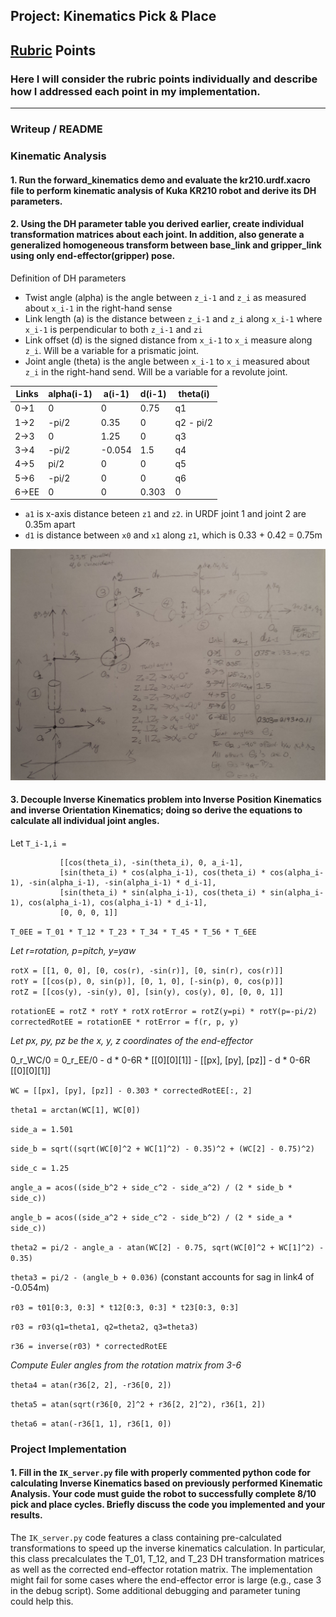 ## Project: Kinematics Pick & Place

[//]: # (Image References)

[image1]: ./misc_images/dh_diagram.jpg
[image2]: ./misc_images/misc3.png
[image3]: ./misc_images/misc2.png

## [Rubric](https://review.udacity.com/#!/rubrics/972/view) Points
### Here I will consider the rubric points individually and describe how I addressed each point in my implementation.  

---
### Writeup / README

### Kinematic Analysis
#### 1. Run the forward_kinematics demo and evaluate the kr210.urdf.xacro file to perform kinematic analysis of Kuka KR210 robot and derive its DH parameters.

#### 2. Using the DH parameter table you derived earlier, create individual transformation matrices about each joint. In addition, also generate a generalized homogeneous transform between base_link and gripper_link using only end-effector(gripper) pose.

Definition of DH parameters
- Twist angle (alpha) is the angle between `z_i-1` and `z_i` as measured about `x_i-1` in the right-hand sense
- Link length (a) is the distance between `z_i-1` and `z_i` along `x_i-1` where `x_i-1` is perpendicular to both `z_i-1` and `zi`
- Link offset (d) is the signed distance from `x_i-1` to `x_i` measure along `z_i`. Will be a variable for a prismatic joint.
- Joint angle (theta) is the angle between `x_i-1` to `x_i` measured about `z_i` in the right-hand send. Will be a variable for a revolute joint.

Links | alpha(i-1) | a(i-1) | d(i-1) | theta(i)
--- | --- | --- | --- | ---
0->1 | 0 | 0 | 0.75 | q1
1->2 | -pi/2 | 0.35 | 0 | q2 - pi/2
2->3 | 0 | 1.25 | 0 | q3
3->4 |  -pi/2 | -0.054 | 1.5 | q4
4->5 | pi/2 | 0 | 0 | q5
5->6 | -pi/2 | 0 | 0 | q6
6->EE | 0 | 0 | 0.303 | 0


- `a1` is x-axis distance beteen `z1` and `z2`. in URDF joint 1 and joint 2 are 0.35m apart
- `d1` is distance between `x0` and `x1` along `z1`, which is 0.33 + 0.42 = 0.75m

![alt text][image1]

#### 3. Decouple Inverse Kinematics problem into Inverse Position Kinematics and inverse Orientation Kinematics; doing so derive the equations to calculate all individual joint angles.

Let `T_i-1,i = `

               [[cos(theta_i), -sin(theta_i), 0, a_i-1], 
               [sin(theta_i) * cos(alpha_i-1), cos(theta_i) * cos(alpha_i-1), -sin(alpha_i-1), -sin(alpha_i-1) * d_i-1], 
               [sin(theta_i) * sin(alpha_i-1), cos(theta_i) * sin(alpha_i-1), cos(alpha_i-1), cos(alpha_i-1) * d_i-1], 
               [0, 0, 0, 1]] 
              
`T_0EE = T_01 * T_12 * T_23 * T_34 * T_45 * T_56 * T_6EE`

*Let r=rotation, p=pitch, y=yaw*

`rotX = [[1, 0, 0],
        [0, cos(r), -sin(r)],
        [0, sin(r), cos(r)]]`        
`rotY = [[cos(p), 0, sin(p)],
        [0, 1, 0],
        [-sin(p), 0, cos(p)]]`        
`rotZ = [[cos(y), -sin(y), 0],
        [sin(y), cos(y), 0],
        [0, 0, 1]]`
        
`rotationEE = rotZ * rotY * rotX`
`rotError = rotZ(y=pi) * rotY(p=-pi/2)`
`correctedRotEE = rotationEE * rotError = f(r, p, y)`

*Let px, py, pz be the x, y, z coordinates of the end-effector*

0_r_WC/0 = 0_r_EE/0 - d * 0-6R * [[0][0][1]] - [[px], [py], [pz]] - d * 0-6R [[0][0][1]]

`WC = [[px], [py], [pz]] - 0.303 * correctedRotEE[:, 2]`

`theta1 = arctan(WC[1], WC[0])`

`side_a = 1.501`

`side_b = sqrt((sqrt(WC[0]^2 + WC[1]^2) - 0.35)^2 + (WC[2] - 0.75)^2)`

`side_c = 1.25`

`angle_a = acos((side_b^2 + side_c^2 - side_a^2) / (2 * side_b * side_c))`
                
`angle_b = acos((side_a^2 + side_c^2 - side_b^2) / (2 * side_a * side_c))`

`theta2 = pi/2 - angle_a - atan(WC[2] - 0.75, sqrt(WC[0]^2 + WC[1]^2) - 0.35)`

`theta3 = pi/2 - (angle_b + 0.036)` (constant accounts for sag in link4 of -0.054m)

`r03 = t01[0:3, 0:3] * t12[0:3, 0:3] * t23[0:3, 0:3]`

`r03 = r03(q1=theta1, q2=theta2, q3=theta3)`

`r36 = inverse(r03) * correctedRotEE`

*Compute Euler angles from the rotation matrix from 3-6*

`theta4 = atan(r36[2, 2], -r36[0, 2])`

`theta5 = atan(sqrt(r36[0, 2]^2 + r36[2, 2]^2), r36[1, 2])`

`theta6 = atan(-r36[1, 1], r36[1, 0])`


### Project Implementation

#### 1. Fill in the `IK_server.py` file with properly commented python code for calculating Inverse Kinematics based on previously performed Kinematic Analysis. Your code must guide the robot to successfully complete 8/10 pick and place cycles. Briefly discuss the code you implemented and your results. 

The `IK_server.py` code features a class containing pre-calculated transformations to speed up the inverse kinematics calculation. In particular, 
this class precalculates the T_01, T_12, and T_23 DH transformation matrices as well as the corrected end-effector rotation matrix.
The implementation might fail for some cases where the end-effector error is large (e.g., case 3 in the debug script). Some additional debugging and parameter
tuning could help this.  
